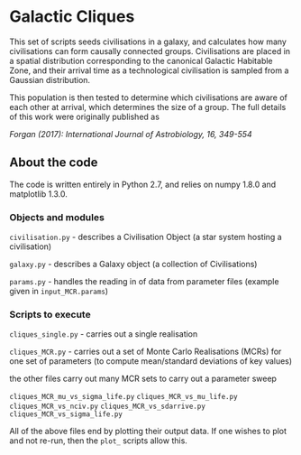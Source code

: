 # Galactic Cliques

This set of scripts seeds civilisations in a galaxy, and calculates how many civilisations can form causally connected groups.  Civilisations are placed in a spatial distribution corresponding to the canonical Galactic Habitable Zone, and their arrival time as a technological civilisation is sampled from a Gaussian distribution.

This population is then tested to determine which civilisations are aware of each other at arrival, which determines the size of a group.  The full details of this work were originally published as

*Forgan (2017): International Journal of Astrobiology, 16, 349-554*


## About the code

The code is written entirely in Python 2.7, and relies on numpy 1.8.0 and matplotlib 1.3.0.

### Objects and modules

`civilisation.py` - describes a Civilisation Object (a star system hosting a civilisation)

`galaxy.py` - describes a Galaxy object (a collection of Civilisations)

`params.py` - handles the reading in of data from parameter files (example given in `input_MCR.params`)

### Scripts to execute

`cliques_single.py` -  carries out a single realisation

`cliques_MCR.py` -  carries out a set of Monte Carlo Realisations (MCRs) for one set of parameters (to compute mean/standard deviations of key values)

the other files carry out many MCR sets to carry out a parameter sweep

`cliques_MCR_mu_vs_sigma_life.py`
`cliques_MCR_vs_mu_life.py`
`cliques_MCR_vs_nciv.py`
`cliques_MCR_vs_sdarrive.py`
`cliques_MCR_vs_sigma_life.py`

All of the above files end by plotting their output data.  If one wishes to plot and not re-run, then the `plot_` scripts allow this.
